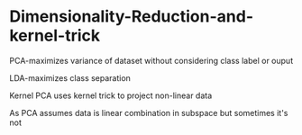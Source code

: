 # Dimensionality-Reduction-and-kernel-trick
PCA-maximizes variance of dataset without considering class label or ouput


LDA-maximizes class separation

Kernel PCA uses kernel trick to project non-linear data 

As PCA assumes data is linear combination in subspace but sometimes it's not
